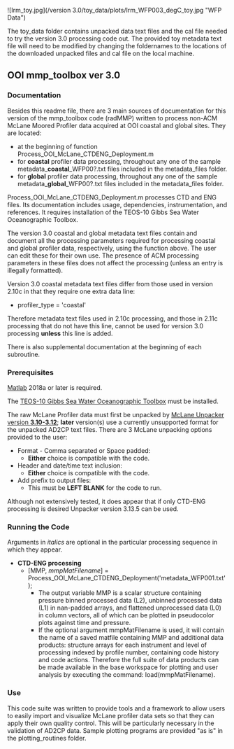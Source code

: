 ![Irm_toy.jpg](/version 3.0/toy_data/plots/Irm_WFP003_degC_toy.jpg "WFP Data")

The toy_data folder contains unpacked data text files and the cal file needed to try the version 3.0 processing code out. The provided toy metadata text file will need to be modified by changing the foldernames to the locations of the downloaded unpacked files and cal file on the local machine.

## OOI mmp_toolbox ver 3.0 
### Documentation  
Besides this readme file, there are 3 main sources of documentation for this version of the mmp_toolbox code (radMMP) written to process non-ACM McLane Moored Profiler data acquired at OOI coastal and global sites. They are located:  
  
*   at the beginning of function Process_OOI_McLane_CTDENG_Deployment.m  
*   for **coastal** profiler data processing, throughout any one of the sample metadata_**coastal**_WFP00?.txt files included in the metadata_files folder.  
*   for **global** profiler data processing, throughout any one of the sample metadata_**global**_WFP00?.txt files included in the metadata_files folder.  

Process_OOI_McLane_CTDENG_Deployment.m processes CTD and ENG files. Its documentation includes usage, dependencies, instrumentation, and references. It requires installation of the TEOS-10 Gibbs Sea Water Oceanographic Toolbox.

The version 3.0 coastal and global metadata text files contain and document all the processing parameters required for processing coastal and global profiler data, respectively, using the function above. The user can edit these for their own use. The presence of ACM processing parameters in these files does not affect the processing (unless an entry is illegally formatted). 

Version 3.0 coastal metadata text files differ from those used in version 2.10c in that they require one extra data line:
  
*   profiler_type = 'coastal' 

Therefore metadata text files used in 2.10c processing, and those in 2.11c processing that do not have this line, cannot be used for version 3.0 processing **unless** this line is added.

There is also supplemental documentation at the beginning of each subroutine.  

### Prerequisites  

[Matlab](https://www.mathworks.com/) 2018a or later is required.

The [TEOS-10 Gibbs Sea Water Oceanographic Toolbox](http://www.teos-10.org/software.htm) must be installed.

The raw McLane Profiler data must first be unpacked by [McLane Unpacker version **3.10-3.12**](https://mclanelabs.com/profile-unpacker/); __later__ version(s) use a currently unsupported format for the unpacked AD2CP text files. There are 3 McLane unpacking options provided to the user:  

*   Format - Comma separated or Space padded:  
    *   **Either** choice is compatible with the code.  
*   Header and date/time text inclusion:  
    *   **Either** choice is compatible with the code.
*   Add prefix to output files:  
    *   This must be **LEFT BLANK** for the code to run.  

Although not extensively tested, it does appear that if only CTD-ENG processing is desired Unpacker version 3.13.5 can be used.  

### Running the Code  

Arguments in *italics* are optional in the particular processing sequence in which they appear.

*   __CTD-ENG processing__          
    *   [MMP, *mmpMatFilename*] = Process_OOI_McLane_CTDENG_Deployment('metadata_WFP001.txt');  
        *   The output variable MMP is a scalar structure containing pressure binned processed data (L2), unbinned processed data (L1) in nan-padded arrays, and flattened unprocessed data (L0) in column vectors, all of which can be plotted in pseudocolor plots against time and pressure.  
        *   If the optional argument mmpMatFilename is used, it will contain the name of a saved matfile containing MMP and additional data products: structure arrays for each instrument and level of processing indexed by profile number, containing code history and code actions. Therefore the full suite of data products can be made available in the base workspace for plotting and user analysis by executing the command: load(mmpMatFilename).


### Use  

This code suite was written to provide tools and a framework to allow users to easily import and visualize McLane profiler data sets so that they can apply their own quality control. This will be particularly necessary in the validation of AD2CP data. Sample plotting programs are provided "as is" in the plotting_routines folder.
